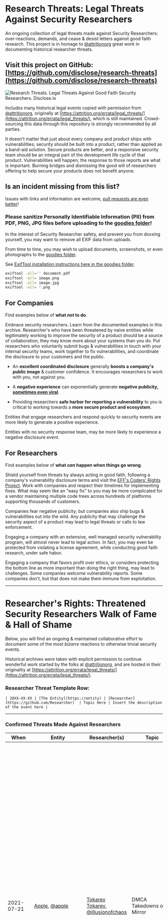 # Research Threats: Legal Threats Against Security Researchers

An ongoing collection of legal threats made against Security Researchers: over-reactions, demands, and cease & desist letters against good faith research. This project is in homage to [@attritionorg](https://github.com/attritionorg) great work in documenting historical researcher threats.

## Visit this project on GitHub: [https://github.com/disclose/research-threats](https://github.com/disclose/research-threats)

![Research Threats. Legal Threats Against Good Faith Security Researchers. Disclose.io](goodies/header-image.png?raw=true "Research Threats. Legal Threats Against Good Faith Security Researchers. Disclose.io")

Includes many historical legal events copied with permission from [@attritionorg](https://github.com/attritionorg), originally at [https://attrition.org/errata/legal_threats/](https://attrition.org/errata/legal_threats/), which is still maintained. Crowd-sourcing this data through this repository is strongly recommended by all parties.

It doesn't matter that just about every company and product ships with vulnerabilities; security should be built into a product, rather than applied as a band-aid solution. Secure products are better, and a responsive security team should be an integral part of the development life cycle of that product. Vulnerabilities will happen; the response to those reports are what is important. Burning bridges and dismissing the good will of researchers offering to help secure your products does not benefit anyone.

## Is an incident missing from this list?

Issues with links and information are welcome, [pull requests are even better](https://github.com/disclose/research-threats/edit/master/README.md)!

### Please sanitize Personally Identifiable Information (PII) from PDF, PNG, JPG files before uploading to the [goodies folder](goodies)!

In the interest of Security Researcher safety, and prevent you from doxxing yourself, you may want to remove all EXIF data from uploads.

From time to time, you may wish to upload documents, screenshots, or even photographs to the [goodies folder](goodies).

See [ExifTool installation instructions here in the goodies folder](goodies).

```bash
exiftool -all='' document.pdf
exiftool -all= image.png
exiftool -all= image.jpg
exiftool -all= *.png
```

## For Companies

Find examples below of **what *not* to do**.

Embrace security researchers. Learn from the documented examples in this archive. Researcher's who have been threatened by naive entities while legitimately working to improve the security of a product should be a source of collaboration; they may know more about your systems than you do. Put researchers who voluntarily submit bugs & vulnerabilities in touch with your internal security teams, work together to fix vulnerabilities, and coordinate the disclosure to your customers and the public.

- An **excellent coordinated disclosure** generally **boosts a company's public image** & customer confidence. It encourages researchers to work with you, not against you.

- A **negative experience** can exponentially generate **negative publicity, [sometimes even viral](https://en.wikipedia.org/wiki/Streisand_effect)**.

- Providing researchers **safe harbor for reporting a vulnerability** to you is critical to working towards a **more secure product and ecosystem**.

Entities that engage researchers and respond quickly to security events are more likely to generate a positive experience.

Entities with no security response team, may be more likely to experience a negative disclosure event.

## For Researchers

Find examples below of **what *can* happen when things go wrong**.

Shield yourself from threats by always acting in good faith, following a company's vulnerability disclosure terms and visit the [EFF's Coders' Rights Project](https://www.eff.org/issues/coders). Work with companies and respect their timelines for implementing fixes. What may seem like an "easy fix" to you may be more complicated for a vendor maintaining multiple code trees across hundreds of platforms supporting thousands of customers.

Companies fear negative publicity; but companies also ship bugs & vulnerabilities out into the wild. Any publicity that may challenge the security aspect of a product may lead to legal threats or calls to law enforcement.

Engaging a company with an extensive, well managed security vulnerability program, will almost never lead to legal action. In fact, you may even be protected from violating a license agreement, while conducting good faith research, under safe habor.

Engaging a company that favors profit over ethics, or considers protecting the bottom line as more important than doing the right thing, may lead to challenges. Some companies welcome vulnerability reports. Some companies don't, but that does not make them immune from exploitation.

---------

# Researcher's Rights: Threatened Security Researchers Walk of Fame & Hall of Shame

Below, you will find an ongoing & maintained collaborative effort to document some of the most *bizarre* reactions to otherwise trivial security events.

Historical archives were taken with explicit permission to continue wonderful work started by the folks at [@attritionorg](https://github.com/attritionorg), and are hosted in their originality at [https://attrition.org/errata/legal_threats/](https://attrition.org/errata/legal_threats/).

### Researcher Threat Template Row:

```
| 20XX-XX-XX | [The Entity](https://entity) | [Researcher](https://github.com/Researcher)  | Topic Here | Insert the description of the event here |
```

---------

### Confirmed Threats Made Against Researchers

| **When** | **Entity** | **Researcher(s)** | **Topic** | **Status** |
|---|---|---|---|---|
| 2021-07-21 | [Apple](https://apple.com/), [@apple](https://github.com/apple) | [Tokarev Tokarev](https://twitter.com/illusionofcha0s), [@illusionofchaos](https://github.com/illusionofchaos) | DMCA Takedowns of Mirror | iOS App Developer & Security Researcher [Denis Tokarev (illusionofchaos)](https://github.com/illusionofchaos) has developed an interesting relationship with Apple since early 2021. The researcher participated in Apple's Bug Bounty program in hope's of getting a nice payout for his work having submitted the research between March 10 and May 4 of 2021. Four months later, Tokarev published his (Disclosure of four 0-day iOS vulnerabilities and his opinion of the [Apple Security Bounty Program](https://habr.com/en/post/579714/). To this day, Tokarev is still not listed on the [Apple Security Advisory for iOS 14.7 and iPadOS 14.7 security advisory.](https://support.apple.com/en-us/HT212601). In his words, "When I confronted them, they apologized, assured me it happened due to a processing issue and promised to list it on the security content page of the next update. There were three releases since then and they broke their promise each time." Frustrated with the lackluster **communication** between Apple's illusive security team, [@Tokarev](https://github.com/illusionofchaos) eventually published his Proofs of Concept on GitHub: ["iOS gamed exploit (fixed in 15.0.2)"](https://github.com/illusionofchaos/ios-gamed-0day), a redacted ["Analyticsd pre-14.7 exploit"](https://github.com/illusionofchaos/ios-analyticsd-pre14.7-exploit), ["nehelper enumerate installed apps 0-day (iOS 15.0)"](https://github.com/illusionofchaos/ios-nehelper-enum-apps-0day), and ["Nehelper Wifi Info 0-day (iOS 15.0)"](https://github.com/illusionofchaos/ios-nehelper-wifi-info-0day). A Jailbreak community member [@rllbe](https://github.com/rllbe) released a [patch for Jailbroken devices only named entitlementfix](https://www.reddit.com/r/jailbreak/comments/pvaztb/free_release_entitlementfix_workaround_for_the_3/). This is great for Jailbroken phones but does not help the millions of regular iPhones which are still very vulnerable to attacks, namely information disclosure. Valued at $100,000 or more on the Example/Dummy Bounty payout page, or perhaps an exponentially higher value on the grey market, [Tokarev](https://github.com/illusionofchaos) has yet to receive a bounty, nor recognition, other than an email from Apple stating that they made an error in crediting his research. Apple silently patched one of the exploits in July with the release of iOS 14.7. To add to the already difficult relationship which was lacking communication, Tokarev discovered and mirrored a helpful API documentation named Atlas for research purposes. ["Atlas is developed and maintained by the Hardware Test Engineering (HWTE) Software Platform group."](https://web.archive.org/web/20211019101209/http://101.132.96.154/) The repository [is currently serving the DMCA takedown notice Apple sent him](https://github.com/illusionofchaos/apple-atlas-docs). What makes this takedown unique is that the fact that the original server is still live; Tokarev mirrored a documentation resource, which is very common procedure on GitHub. Along with the GitHub DMCA notice, Tokarev [had multiple tweets also taken down](https://twitter.com/illusionofcha0s/status/1450588596407259139). The DMCA content removal [takedown notices on GitHub are publicly etched into GitHub's DMCA repository](https://github.com/github/dmca/blob/master/2021/10/2021-10-18-apple.md); the [Lumen database copy can be viewed here](https://lumendatabase.org/notices/25498447). The researcher was also [locked out of his Twitter account at one point](https://twitter.com/illusionofcha0s/status/1450902601864732679/photo/1). As per DMCA submission rules on Twitter, the firm representing Apple, swears, "under penalty of perjury," that the the documentation is Apple's copyright. What makes this case seem targetted is that ONLY Tokarev's content has been DMCA'ed by Apple- absolutely no other reply, public tweet, or image containing the IP address has been removed from Twitter. [An archive of the alleged offending content page, while still live, is archived.](https://web.archive.org/web/20211019101209/http://101.132.96.154/). || 2021-10-15 | [The State of Missouri](https://www.mo.gov/) | [St. Louis Post-Dispatch](https://www.stltoday.com/)  | State law vs. Good-faith research, alleged hacktivism. | On October 12th, the Missouri Department of Elementary & Secondary Education was made aware of a vulnerability in a portal that was leaking personal information of Missouri educators. Missouri Gov. Mike Parson, [in a press conference](https://www.youtube.com/watch?v=NxJjLWa9R2g) stated that at least 3 educators' data was specifically accessed. It is not known whether these 3 educators' data were used to validate the vulnerability, or whether they were specifically targeted by the researcher. It was stated that it would not be possible to download all of the personal data at once. Under 2017 Statute 569.095 of Missouri Law: *"A person commits the offense of tampering with computer data if he or she knowingly and without authorization or without reasonable grounds to believe that he has such authorization: Accesses a computer, a computer system, or a computer network, and intentionally examines information about another person; a class A misdemeanor."* The Gov. stated that this may cost at least [$50 million dollars to patch](https://www.npr.org/2021/10/14/1046124278/missouri-newspaper-security-flaws-hacking-investigation-gov-mike-parson), diverting Missouri State resources for Legal costs, the Cole County Prosecutor, and Missouri State Highway Patrol Digital Forensics Unit to investigate the alleged wrongdoing. Therein lies the issue, that had this vulnerability not been reported to the vendor, it would remain to be vulnerable and the state would likely be unaware of it being exploited for malicious purposes. To complicate matters for both the researcher and the vendor (ITSD who programs & maintains the portal), it was alluded to during the press conference that the researcher was going to use the information for political gain, under the guise of research. In Missouri, it is unlawful to access "encoded" data (the passwords were allegedly base64 encoded), which may include viewing HTML source code or to compromise systems to embarrass the state and allegedly, "sell headlines," for their new outlet. Two issues that should be highlighted in this event is that is can be argued that is a Class A misdemeanor in Missouri to essentially push the F12 key while browsing a website, but the researcher has also been alleged to either be employed by or have provided the data to a local news outlet, as a "political vendetta," which could fall under bad-faith research, or hacktivism, if the data was published. Regardless, the embarrassment of a leaky portal lies with the developer of the website, [and the St. Louis Post-Dispath](https://www.stltoday.com/news/local/education/missouri-teachers-social-security-numbers-at-risk-on-state-agency-s-website/article_f3339700-ece0-54a1-9a45-f300321b7c82.html), stated "The newspaper delayed publishing this report to give the department time to take steps to protect teachers’ private information, and to allow the state to ensure no other agencies’ web applications contained similar vulnerabilities." |
| 2021-07-13 | [Apple](https://apple.com/), [@apple](https://github.com/apple) | [Corellium](https://www.corellium.com/), [@corellium](https://github.com/corellium),  | Relentless dissmissed copyright infringement lawsuits of good faith research platform | [Apple](https://github.com/apple)'s [Bug Bounty rules](https://developer.apple.com/security-bounty/requirements/) permits Security Researchers to, "copy, decompile, reverse engineer, disassemble, attempt to derive the source code of, decrypt, modify, or create derivative works of such [Apple](https://github.com/apple) software," provided they share the results with [Apple](https://github.com/apple). However, in 2019, [Apple](https://github.com/apple) filed a lawsuit against Corellium, stating that it participates, "with no license or permission from [Apple](https://github.com/apple)." Moreover, "[Apple](https://github.com/apple) approved of [Corellium](https://www.corellium.com/) participating in its invitation-only Security Bounty Program (“bug bounty program”) with a promise to [pay for software bugs identified by Corellium](goodies/Corellium_10-28-2019_Case_9:19-cv-81160-RS_Document_41_Entered_on_FLSD_Docket.pdf) in court documents dated 10-28-2019." [Apple](https://github.com/apple) gladly accepted and utilized bugs submitted by Corellium as part of this program [yet] broke its promise to pay for them." [Apple](https://github.com/apple)'s bug bounty began in 2016, but was only opened to the public in 2019. This means anyone can participate. Corellium was a participant of the invitation-only program. Corellium claims it is owed $300,000 in unpaid bounties. [Apple](https://github.com/apple) is known to change the prices, with [Apple](https://github.com/apple) originally offering up to [$1,500,000](https://developer.apple.com/news/?id=12192019a) as the maximum payout, but that has since come down to $1,000,000. Moreover, an "iCloud" bounty is listed with a [maximum payout of $100,000](https://developer.apple.com/security-bounty/) on the main page, however, a "limited" iCloud bypass is only a [mere $25,000](https://developer.apple.com/security-bounty/payouts/). [Apple](https://github.com/apple) has previously, ["made eBay remove a listing that offered a prototype iPhone for sale for $10,000"](https://www.vice.com/en/article/8xw7gx/iphone-emulation-company-sued-by-apple-says-its-making-iphones-safer). Bizarrely, [Apple](https://github.com/apple) only offers the "Security Research Device" (SRD) for the iPhone, abandoning the iPadOS, macOS, tvOS, and watchOS which do not have Research Devices. The number of vulnerabilities discovered on SRDs is extremely    low, with many vulnerabilities coming from ZDI as well as anonymous researchers. [Apple](https://github.com/apple) sued Corellium in 2019, for copyright infringement. The copyright claim is a disgrace to researchers, far and wide, and even stated 08-15-2019, ["Apple strongly supports good-faith security research on its platforms, and has never pursued legal action against a security researcher,"](goodies/Corellium_08-15-2019_Case_9:19-cv-81160-RS_Document_1_Entered_on_FLSD_Docket.pdf) yet is pursuing the only platform that empowers researchers to participate in [Apple](https://github.com/apple)'s program. [Apple](https://github.com/apple) lost that lawsuit, demonstrating a clear & apparent disconnect between the company and good faith Security Researchers. The UNITED STATES DISTRICT COURT SOUTHERN DISTRICT OF FLORIDA dismissed every single one of [Apple](https://github.com/apple)'s claims. The COURT ruled on 05-11-2020 ["Corellium does not infringe any of Apple's copyrights."](goodies/Corellium_05-11-2020_Case_9:19-cv-81160-RS_Document_456_Entered_on_FLSD_Docket.pdf) [Apple](https://github.com/apple) ignored the ruling, filing another lawsuit, casting a shadow of legal uncertainty over the entire Security Research community. [Apple](https://github.com/apple) admits to trying to buy Corellium, in which Corellium was approached by Federighi, Andrews, & Krstic, who are [Apple](https://github.com/apple)'s Senior Vice President of Software Engineering, the Vice President of OS Software Engineering, and the Head of [Apple](https://github.com/apple)'s Security Engineering and Architecture, respectively. The case was "DONE AND ORDERED in Fort Lauderdale, Florida, [on] 29th day of December 2020, noting [Corellium may make fair use of iOS](goodies/Corellium_12-29-2020_Case_9:19-cv-81160-RS_Document_784_Entered_on_FLSD_Docket.pdf), but it is not absolved of potential liability for allegedly employing circumvention tools to unlawfully access iOS or elements of iOS." However, [Apple](https://github.com/apple)'s Bug Bounty program specifically permits the above, if you report the bugs to [Apple](https://github.com/apple). This series of lawsuits destroys credibility in the Security Research community, and [Apple](https://github.com/apple)'s lower-than-expected payouts deters researchers from reporting the bugs to [Apple](https://github.com/apple), with many researchers opting to sell their exploits elsewhere. One such example, is the clear fact is the sheer volume of submissions that come through the Zero Day Institute. [More court documents](goodies/Corellium_07-13-2021_Civil_No._19-81160-cv-Smith-Matthewman.pdf) relating to Apple attempting to reintroduce new witnesses, in a case that should already be over. |
| 2021-04-29 | [what3words](https://what3words.com/), [@What3Words](https://github.com/what3words) | [Aaron Toponce](https://twitter.com/aarontoponce) | "Proprietary" Worldlists | [@What3Words](https://github.com/what3words), a company that sells its wordlist permutations to emergency services, threatened Toponce for exposing their method of generating permutations. In September 2019 IP lawyer [JaKemp.com](www.jakemp.com), acting on bahalf of [@What3Words](https://github.com/what3words), issued [whatfreewords.com with a direct threat of legal action](goodies/whatthreewords_SCIP_-_Ecommerce_Takedown_Notice_-_W3W_19_Sept_2019.pdf). Later, the actual wordlist permutation formula was posted online by [@cybergibbons](https://twitter.com/cybergibbons/status/1387164574294712321). On April 29 2021, Toponce [received a letter](goodies/what-three-words-legal-threat.jpg) demanding that he stop using the What Free Words software, an Open Source derivative of what3words. What3Words chief executive Chris Sheldrick referred to his own software as, "a set of non-trivial, proprietary binary data resources." Summary and more details [in TechCrunch article by Zack Whittaker](https://techcrunch.com/2021/04/30/what3words-legal-threat-whatfreewords/). |
| 2021-03-25 | [Apperta Foundation](https://apperta.org/) Supported by [NHS England](https://www.england.nhs.uk/), [NHS Digital](https://digital.nhs.uk/) | [Rob Dyke](https://twitter.com/robdykedotcom/) | Sensitive Public Info | Dyke [discovered](https://twitter.com/robdykedotcom/status/1374667465955938306) that Apperta had sensitive information on their GitHub repo and informed them. Apperta [reported Dyke](https://twitter.com/robdykedotcom/status/1374667465955938306/photo/1) to the Northumbria Police department despite them making the serious error and him being a good citizen. They also [revoked the license](https://twitter.com/robdykedotcom/status/1374720875086413828) to the materials published under NHoS, which they funded, after [pledging full transparency](https://twitter.com/robdykedotcom/status/1374671205287002114) to other matters in years prior. Summary and more details [in BleepingComputer](https://www.bleepingcomputer.com/news/security/engineer-reports-data-leak-to-nonprofit-hears-from-the-police/). |
| 2021-03-02 | [Xerox](https://www.xerox.com/) | [Raphaël Rigo](https://syscall.eu/) / Airbus Security Lab | Attacking Xerox Multi Function Printers | Per an [article at The Daily Swig](https://portswigger.net/daily-swig/xerox-legal-threat-reportedly-silences-researcher-at-infiltrate-security-conference), researcher Raphaël Rigo was scheduled to give a presentation on Xerox printers at Infiltrate 2021. An hour before the presentation, the conference informed attendees the talk would not happen due to "pending legal action". On April 22, 2021, Raphaël was finally able to give the talk. [Click here to view slides](goodies/INFILTRATE2020-RIGO-Xerox-final.pdf). [Click here to watch the live recorded presentation on Vimeo](https://vimeo.com/showcase/8085537/video/539693997).  |
| 2020-09-10 | [Giggle](https://joinagiggle.com/) | [Digital Interuption](https://www.digitalinterruption.com/) | Giggle App | After attempting to contact the CEO and several Giggle staff to disclose the vulnerability directly to them, Digital Interuption was blocked each time, and threatened by Giggle users/fans after the CEO insulted them publicly. After disclosing the vulnerability, Giggle threatened the researchers with an unspecified legal threat. |
| 2020-03-06 | [Talkspace](https://Talkspace.com/) @Talkspace | [John J Hacking](https://johnjhacking.com/) | Talkspace | John found out that he could use company "coupon codes" to sign up and use Talkspace for free, as noted by [Zach Whittaker](https://techcrunch.com/author/zack-whittaker/) who published a story about @Talkspace's denial of such claims. [In the article](https://techcrunch.com/2020/03/09/talkspace-cease-desist/), John describes that he was able to sign up to @Talkspace using promo codes that belonged to other companies, who have paid for the service. @Talkspace refuted the claims, which were clearly documented by @johnjhacking. The [Cease and Desist Letter can be found here.](goodies/Talkspace-cease-and-desist.pdf) |
| 2020-01-30 | [Iowa Supreme Court](https://example.com/), [Dallas County Sheriff Department](https://www.dallascounty.org/departments/sheriff) | [Coalfire Red Teamers Arrested at work](https://www.coalfire.com/insights/news-and-events/press-releases/charges-dismissed-against-coalfire-employees) | Red team falsely arrested. | The state of Iowa hired Coalfire to conduct a penetration test, or Red Teaming exercise on their physical premises. The ["Scope" can be viewed here](Coalfile-get-out-of-jail-free-letter.jpg). In September 2019, during the engagement, two of the [Coalfire employees were actually arrested while working](https://www.cnbc.com/2019/11/12/iowa-paid-coalfire-to-pen-test-courthouse-then-arrested-employees.html). Justin Wynn and Gary Demercurio were arrested "while working". A Sheriff arrived, and despite being well aware of the situation, arrested the two employees on burglary charges. [Coalfire had already been conducting the same pen tests with the Iowa Supreme Court](Coalfire_Investigation_Report_0F05C8A1131D1.pdf) since 2015. It took **four months** until January 30 2020 for the charges to be dropped... by the same state that they were trying to protect. [Click here to view an interview with the two Pen Testers & Brian Krebs](https://www.coalfire.com/insights/news-and-events/press-releases/charges-dismissed-against-coalfire-employees). This event highlights the seriousness of staying in scope, or removing scope altogether; a threat actor does not follow the scope. |
| 2019-11-05 | [Boeing](https://www.boeing.com/) @Boeing | [Chris Kubecka](https://twitter.com/secevangelism) | Companies without disclosure policies | Chris discovered fundamental flaws in Boeing's network security and Boeing attempted to "cover up" the incident, [according to CSOOnline](https://www.csoonline.com/article/3451585/boeings-poor-information-security-posture-threatens-passenger-safety-national-security-researcher-s.html). Chris spoke at a public event about her research. Boeing was apparently infected with actual malware, ran testing environments exposed to the public internet, [and discovered XSS vulnerabilities](https://twitter.com/SecEvangelism/status/1154495096605175808). Boeing is alleged to have threatened her with legal action, to prevent her from publicly speaking about the research, and Boeing is said to have considered publicly tarnishing Chris' reputation. Chris is a well-known Security Researcher, and an Air Force veteran.
| 2017-08-03 | [MIT](http://web.mit.edu/) [@MIT](https://github.com/mit) | [Bill Demirkapi](https://github.com/D4stiny) [@D4stiny](https://github.com/D4stiny) | Web Site Security | Bill Demirkapi discovered an exposed Wordpress debug log 4GB in size on a publicly accessible MIT service. An unnamed individual at MIT threatened Bill with 5 years jail, and determined that he had caused, "significant disruption and inconvenience for @MIT Libraries staff and patrons." MIT head of IT responded and said that scanning was "problematic." Moreover, the original threatener begins to make condescending remarks to Bill, "your understanding of the law is very limited." Bill was 16 at the time, and later went on to work for [@Zoom](https://github.com/zoom) in Offensive Security. The email exchange can be viewed at: [MIT threatened to sue after I reported a security vulnerability #27 pdf file](goodies/MIT_threatened_to_sue_after_I_reported_a_security_vulnerability_#27.pdf) |
| 2016-11-17 | [Chase Bank](https://www.chase.com/) | [Chad Scira](https://www.linkedin.com/in/chadscira/) | Web Site Security | Before Chase created a coordinated disclosure policy or bug bounty program, Scira found a vulnerability that allowed creating unlimited reward points. Scira documented and shared with Chase via Twitter. They organized a call with an SVP and engineer where he showed them everything that "went well". After, Chase terminated his credit card of five years as well as terminating a family member's card. Scira disclosed this on 2020-11-04. |
| 2016-12-07 | [PwC](https://www.pwc.com/) | [ESNC GmbH](https://www.esnc.de/) | PwC ACE Software | ESNC attempted to coordinate disclosure of vulnerabilities in PwC software. During the process, PwC sent two Cease & Desist orders trying to silence research. ESNC ignored them and [disclosed the vulnerabilities](http://seclists.org/bugtraq/2016/Dec/6) along with a timeline. [[ZDNet](http://www.zdnet.com/article/pwc-sends-security-researchers-cease-and-desist-letter-instead-of-fixing-security-flaw/)] [[TechDirt](https://www.techdirt.com/articles/20161213/07484536261/researchers-find-vulnerability-that-enables-accounting-fraud-pwc-decides-best-response-is-legal-threat.shtml)] |
| 2016-06-18 | [Nerium International](https://www.shopnerium.com/) | [Steven Jensen](http://s3jensen.blogspot.com/) | Vulnerability in customer portal | Steven Jensen found a simple enumeration vulnerability in the Nerium customer portal that allows any customer to see any other customer's details, including credit card, address, and more. Nerium ignored his attempts to report it and only contacted him after he posted enough details to show it was a real issue. That contact came in the form of a cease and desist letter. Jensen removed the post, and replaced it with a [timeline of the incident](http://s3jensen.blogspot.com/2016/06/nerium-vulnerability-disclosure.html). |
| 2015-12-23 | Infoba | Henrik Høyer | Vulnerability in Infoba solutions | Høyer found vulnerabilities in his son's kindergarten's computer systems, created by Infoba. He was accused of accessing sensitive information of other students, a claim which he denies. Rather than fix the vulnerabilities, charges were filed against him. [[Full story](http://ekstrabladet.dk/112/far-tiltalt-for-at-hacke-sin-soens-boernehave/5883755)] |
| 2015-10-06 | Unspecified | Gianni Gnesa | [Surveillance camera vulnerabilities](http://gsec.hitb.org/sg2015/sessions/session-004/) | Gnesa, scheduled to speak Oct 14, 2015 at Hack-in-the-Box GSEC, pulled his talk due to legal threats from one of the three vendors of the security cameras he tested that were found to have vulnerabilities. This threat came after Gnesa had privately disclosed the vulnerabilities to the vendor in advance. [[Threatpost](https://threatpost.com/canceled-talk-re-ignites-controversy-over-legitimate-security-research/114932/)], [[The Reg](http://www.theregister.co.uk/2015/10/08/hitb_remote_exploit_ip_cameras/?mt=1444351029389)] |
| 2015-09-25 | Good Technology | Max Moser, Tobias Ospelt, David Gullasch (modzero) | [XSS in Good for Enterprise administration console](https://www.modzero.com/advisories/MZ-13-03-GOOD-XSS.txt) | "Vendor provides legal threat against publication of advisory." No further details provided. Then, in 2015, modzero added a follow up to this incident, "remotely exploitable [vulnerability in Good's Mobile Device Management (MDM)](https://www.modzero.com/modlog/archives/2015/09/24/on_responsible_full_disclosure/index.html) Suite "Good For Enterprise" that allowed remote attackers to hijack administrative accounts". Interesting, this was filed under the researcher's website categories as, "mobile, security, modzero, rant, advisory." Good Technology, threatened modzero in the following statement, "I could get our legal team to provide the exact language, but it pretty much disallows doing certain things with the software (i.e. no reverse engineering or other activities designed to discover our "secret sauce") - E-mail from GOOD, July 11th 2013". Once again, this shows companies historically claiming that their EULA is the law and insinuating that it is illegal to find & publish bugs in their software. |
| 2015-08-13 | [FireEye](http://www.fireeye.com/) | Felix Wilhelm, ERNW | [Finding/reporting vulnerabilities in FireEye products](https://www.ernw.de/download/ERNW_44CON_PlayingWithFire_signed.pdf) | On May 7, 2015, Wilhelm/ERNW had the first of several conference calls regarding vulnerabilities in FireEye products. On August 6, 2015, FireEye sent a cease-and-desist letter to ERNW, and followed up via the District Court of Hamburg, who issued an injunction preventing Wilhelm from disclosing some, but not all, of the details of his research. As of Sep 10, 2015, Wilhelm's presentation and slides still contain redacted information. [FireEye's own advisory](https://www.fireeye.com/content/dam/fireeye-www/support/pdfs/fireeye-ernw-vulnerability.pdf) for the issues does not contain vulnerable versions, use CVE identifiers, include CVSS scoring, and has the advisory timeline section not filled out. More details are available via an [article by Richard Morrell](https://thestack.com/security/2015/09/10/major-web-security-company-sought-to-conceal-that-it-ran-compromised-servers/). [Wired Article](http://www.wired.com/2015/09/fireeye-enrw-injunction-bizarre-twist-in-the-debate-over-vulnerability-disclosures/). [ENRW Blog](https://www.insinuator.net/2015/09/sending-mixed-signals-what-can-happen-in-the-course-of-vulnerability-disclosure/). |
| 2015-07-13 | [Impero Software](https://www.imperosoftware.co.uk/) | slipstream ([@TheWack0lian](https://twitter.com/TheWack0lian/) | [Disclosing vulnerabilities in their product](https://gist.github.com/Wack0/bcc5a196f0874a39b08f) | slipstream posted information and a functional exploit for a vulnerability in Impero's Education Pro software. Impero [sent a letter via their lawyer Gateley Plc](<goodies/Letter to Mr Zammis A Clark dated 13 July 2015.pdf>), saying it violated the user agreement, discloses confidential information, caused damage to Impero, and hurt their reputation among other things. A day after posting the letter, the information is still public. [[The Register article on it.](http://theregister.co.uk/2015/07/16/school_software_firm_calls_in_lawyers_after_researcher_goes_full_disclosure/)] |
| 2015-07-07 | [Magic Software Argentina](http://www.msa.com.ar/) | Joaquín Sorianello | Vulnerabilities in MSA Vot.ar Electronic Voting System | In what appears to be a convoluted story, the protected Twitter account [@FraudeVotar](https://twitter.com/FraudeVotar) published information regarding MSA Vot.ar systems and a vulnerability related to SSL certificates. Joaquín Sorianello saw the information and reported it to MSA as a warning about the issue, but had nothing to do with the account or finding the issue. Weeks later, a group of researchers that does not include Sorianello, [published a paper about a different vulnerability in the Vot.ar system](https://docs.google.com/document/d/1aH6kvoLR8O1qWOpEz89FAB2xFcBNB-QqHgZpXxg0vGE/preview?sle=true). After this paper was published, Argentinian metro police conducted a raid of Sorianello's residence per judge's order, despite him not finding or publishing either vulnerability. The story of Sorianello was [published by Ars Technica](http://arstechnica.co.uk/tech-policy/2015/07/police-raid-programmer-who-reported-flaw-in-argentinian-e-voting-system/) and [further summarized and commented on by TechDirt](https://www.techdirt.com/articles/20150707/06204631571/argentina-rewards-programmer-who-exposed-e-voting-vulnerabilities-with-complimentary-home-police-raid.shtml). The original Tweets are still protected, and the subsequent research still available online. |
| 2015-05-04 | [CyberLock](http://www.cyberlock.com/access-control/cyberkey-smart-keys) | Mike Davis / IOActive | [Vulnerabilities in a product](https://plus.google.com/118103547235676487972/posts/aGNWAgCsvoR) | A lawyer for a firm representing CyberLock threatened a law suit based on the DMCA. Mike Davis posted the legal threat and says "they're working on it.. lawyers being lawyers.. hopefully at some point we can talk about the technical issues, it was a fun random project..". A day after the legal threat was made public, IOActive [published the research on CyberLock CyberKey](http://www.ioactive.com/pdfs/IOActive_Advisory_CyberLock.pdf). Articles covering this have been published by [Ars Technica](http://arstechnica.com/security/2015/05/05/lawyers-threaten-researcher-over-key-cloning-bug-in-high-security-lock/), [Wired](http://www.wired.com/2015/05/lock-research-another-battle-brews-war-security-holes/), and [The Reg](http://www.theregister.co.uk/2015/05/05/ioactive_security_research_gagging_order/). |
| 2015-03-26 | [Blue Coat](https://www.bluecoat.com/) | Raphael Rigo | Security assessment information on Blue Coat ProxySG technology | [According to Forbes](http://www.forbes.com/sites/thomasbrewster/2015/03/26/hackers-slam-blue-coat-claiming-it-pressured-security-researcher-into-cancelling-talk-on-its-tech/), shortly before scheduled to speak at [Syscan '15](https://www.syscan.org/index.php/sg/cft), the researcher, [@trou](https://github.com/trou), cancelled his talk on Blue Coat security. According to Lim, founder of Syscan, this was due to some form of pressure from Blue Coat who asked him to pass it on to Rigo. Blue Coat has not responded to requests about the nature of the pressure and if it involved a legal threat. As of 2015-03-27, Rigo's research is not public, and his employer says they are working with Blue Coat to "jointly share the findings" in the future. However, as of 2021-04-14, the researcher confirmed that he was able to present the talk months later at Ruxcon and Black Hat Europe. See https://github.com/disclose/research-threats/issues/8 and the slides & video are available at https://syscall.eu/ |
| 2014-07-09 | [FireEye](https://www.fireeye.com/) | Jean-Marie Bourbon | Security flaws in FireEye's Malware Analysis System | [According to Forbes](http://www.forbes.com/sites/thomasbrewster/2014/07/09/researcher-i-was-suspended-for-finding-flaws-in-fireeye-security-kit/), after sending details of the vulnerabilities to be posted on Exploit-DB, Bourbon was suspended from his day job, due to pressure from FireEye who has denied involvement. Ultimately, FireEye patched the issues, released an advisory, and credited Bourbon. |
| 2014-01-15 | [Covered California](https://www.coveredca.com/) | Kristian Erik Hermansen and Matt Ploessel | [Security flaws in Covered California website](http://www.forbes.com/sites/kashmirhill/2014/01/15/so-you-found-an-obamacare-website-is-hackable-now-what/print/) | Video taken down from Youtube and the researchers were visited by the FBI and asked to stop discussing the issues. |
| 2014-01-08 | [Public Transport Victoria](http://www.ptv.vic.gov.au/) | Joshua Rogers | [Security flaws in PTV website](http://www.theage.com.au/technology/technology-news/schoolboy-hacks-public-transport-victoria-website-20140107-30fkg.html) | Company referred incident to Victoria Police |
| 2013-12-16 | [ZippyYum](https://www.zippyyum.com/) | Daniel Wood | [Insecure Data Storage in iOS Subway ordering app](http://seclists.org/fulldisclosure/2013/Dec/39) | Researcher says no NDA was signed and has retained an attorney to handle any potential legal action [[Mailing List Thread](http://seclists.org/fulldisclosure/2013/Dec/160)] |
| 2013-11-10 | [Christchurch Public Transport Card (ECan)](https://www.ecan.govt.nz/) | [William "AmmonRa" Turner](https://twitter.com/amm0nra) | Insecure Public Transport Card System | At [Kiwicon 7](https://2013.kiwicon.org/the-con/talks.1#e112) (2013-11-09), researcher "AmmonRa" [disclosed a series of vulnerabilities regarding Christchurch's "Metro Card" bus fare system](https://www.rnz.co.nz/news/the-wireless/370448/smart-cards-not-so-smart). He previously reported the security flaw to Environment Canterbury, the group that oversees the bus network, three months prior, but nothing had been done. Without merit, after disclosing the vulnerability publicly, [Environment Canterbury director operations Wayne Holton-Jeffreys had called the police](https://www.stuff.co.nz/the-press/news/transport/9386649/ECan-public-transport-card-hacked) (but was unsure if any charges would be laid). In essense, the Director of operations, Wayne Holton-Jeffreys, failed to protect their own systems and passed the buck to a hacker for exposing a loophole where 70,000 free rides were allegedly ridden following the talk at Kiwicon. ECan "called the police" over the flaws that they themselves created, and ignored. |
| 2013-07-26 | [Volkswagen](http://www.volkswagenag.com/content/vwcorp/content/en/homepage.html) | [Flavio Garcia, University of Birmingham](http://www.cs.ru.nl/~flaviog/) | Security flaws in Volkswagen cars | The High Court in the U.K. issued an injunction against Garcia, preventing him from disclosing vulnerabilities in Volkswagon luxury cars that allow an attacker to start them [[Article](http://www.guardian.co.uk/technology/2013/jul/26/scientist-banned-revealing-codes-cars)]. Paper and slides ultimately [posted to USENIX site](https://www.usenix.org/conference/usenixsecurity15/technical-sessions/presentation/verdult) two years later after the injunction. [[Ars Technica](http://arstechnica.com/security/2015/08/researchers-reveal-electronic-car-lock-hack-after-2-year-injunction-by-volkswagen/), [Bloomberg](http://www.bloomberg.com/news/articles/2015-08-14/vw-has-spent-two-years-trying-to-hide-a-big-security-flaw)] |
| 2013-07-09 | [VideoLAN Organization](http://videolan.org/) | [Secunia](http://secunia.com/) | Security flaws in VLC Media Player | Secunia discovered a [UAF bug in VLC Media Player](https://web.archive.org/web/20161231113619/http://secunia.com/advisories/51464/). After [threatening Secunia with legal action](<goodies/footnote 8.txt>), Secunia updates their entry to reflect a vulnerability is 'patched' even though it likely is not, and then changed back to 'unpatched' after even more analysis. VLC threatened that [the tweet](https://twitter.com/Secunia/status/336497866308743169) had been screenshot by a lawyer, and demanded quick turn-around in closing the report. Secunia [writes an extensive blog on the saga](https://web.archive.org/web/20151006081501/http://secunia.com/blog/shooting-the-messenger-372/), as has [Jean-Baptiste Kempf from VideoLAN](http://www.jbkempf.com/blog/post/2013/More-lies-from-Secunia). Bug report can be read here: [https://trac.videolan.org/vlc/ticket/7860](https://trac.videolan.org/vlc/ticket/7860) |
| 2013-06-13 | [Zamfoo](http://www.zamfoo.com/) | Patrick | Security flaws in Zamfoo's products | After two weeks of not patching a vulnerability, Patrick threatens to post a POC if it isn't fixed faster. Zamfoo replies by [threatening to sue him](http://www.webhostingtalk.com/showpost.php?p=8724914&postcount=6). ([Full Thread](http://www.webhostingtalk.com/showthread.php?t=1275572)) |
| 2013-01-20 | Dawson College / Skytech | Ahmed Al-Khabaz | Security flaws in Skytech's Omnivox portals, used by schools | Found vulnerability that exposed 250k student records, brought it to attention of college. Did not try to conceal his identity, did not misuse the information, did not try to profit. Skytech threatened to press charges and send him to jail [if he did not sign an NDA](http://www.nationalpost.com/m/wp/news/canada/blog.html?b=news.nationalpost.com/2013/01/20/youth-expelled-from-montreal-college-after-finding-sloppy-coding-that-compromised-security-of-250000-students-personal-data). |
| 2012-10-25 | (unknown international utility) | Ralph Langner | Nuclear power plant vulnerabilities (SCADA) | Talk was cancelled last minute at the 12th ICS Cyber Security Conference An unnamed vendor objected to the talk on the grounds that "the review would disclose problems in its equipment" and threatened to sue, "even though plant officials had approved the presentations". This is one of two talks cancelled at the conference [according to the conference organizer](http://gadgets.ndtv.com/internet/news/legal-fears-muffle-warnings-on-cyber-security-threats-286061). |
| 2012-05-28 | [E-Soft (UK)](http://www.e-soft.co.uk/) | Eric Romang | [Video of Metasploit Digital Music Pad SEH overflow exploitation module](http://attrition.org/errata/legal_threats/e-soft/) | E-Soft sent a bogus copyright claim to YouTube to have the video removed. It has been reposted to the same site once by another individual. The video remains available, and there have been no reported attempts to silence news of the exploit in other manners. |
| 2012-01-31 | Smart Grid/Meter Vendor (unspecified) | [Don Weber / InGuardians](http://www.cutawaysecurity.com/blog/archives/930) | [Smart Grid Meter Security Assessment Tool Release](http://www.darkreading.com/advanced-threats/167901091/security/vulnerabilities/232500808/researchers-postpone-release-of-free-smart-meter-security-testing-tool.html) | Researcher cancelled the talk last minute, citing the desire to work with the vendor. Note: a reliable source tells Attrition that InGuardian did not reach out to the vendor until weeks after the ShmooCon CFP. Further, Weber [says there was no vulnerabilities being disclosed](https://twitter.com/#!/cutaway/status/165923445698347008), suggesting that InGuardian may have cancelled the talk when the unspecified vendor agreed to become a client. |
| 2011-11-22 | [Carrier IQ](http://www.carrieriq.com/) | Trevor Eckhart | [Carrier IQ software logs excessive information](http://androidsecuritytest.com/features/logs-and-services/loggers/carrieriq/) | Carrier IQ [threatens Eckhart](https://www.eff.org/deeplinks/2011/11/carrieriq-censor-research-baseless-legal-threat) and sends a [cease & desist letter](https://www.eff.org/sites/default/files/eckhart_cease_desist_demand_redacted.pdf). Shortly after negative attention, Carrier IQ [retracts the threat](https://www.eff.org/sites/default/files/Marcia%20Hoffman%20Fax%2011.23.11.pdf). Research stays public. |
| 2011-10-13 | [First State Superannuation](http://www.firststatesuper.com.au/) | Patrick Webster | [Direct Object Reference vulnerability in FSS website](http://risky.biz/fss_idiots) | [Researcher received letter](http://risky.biz/minter) indicating FSS reported him to the police and threatened him with further legal action. After negative publicity, First State Super [withdraws legal threat](http://www.theregister.co.uk/2011/10/19/first_state_super_tones_it_down/). |
| 2011-08-01 | [Trans Link Systems](http://www.translink.nl/) | Brenno de Winter | [OV Transit Payment System Vulnerabilities](http://news.cnet.com/8301-27080_3-20086613-245/journalist-faces-charges-over-transit-card-flaw-reports/?part=rss&subj=news&tag=2547-1_3-0-20&dlvrit=142337) | Researcher learned he may have been facing legal charges. Vendor statement says a criminal complaint was filed and researcher was questioned, but researcher was not the target of the complaint. Instead, the Netherlands government took legal action against Brenno, a journalist, for covering the issue. [More information](https://www.techdirt.com/articles/20110802/03572015357/dutch-journalist-legal-trouble-showing-how-new-transit-card-is-easy-to-defraud.shtml). |
| 2011-04-27 | [Magix AG](http://www.magix.com/) | [Acidgen](http://www.corelan.be/index.php/forum/security-advisories/corelan-11-002-magix-music-maker-16-stack-buffer-overflow/) | [Buffer overflow in Music Maker 16 software (version 16.0.2.4)](http://www.darkreading.com/vulnerability-management/167901026/security/vulnerabilities/229402356/another-researcher-hit-with-threat-of-german-anti-hacking-law.html) | Research published despite threat. Researchers convinced Magix to change stance on vuln handling. Magix opened a [resource for security researches site](http://research.magix.com/), but try to force researchers not to disclose w/o a patch or fix available, in their [terms and conditions](http://research.magix.com/legal-information-terms-and-conditions). |
| 2011-03-21 | German telecommunications firm (unspecified) | Thomas Roth | [Amazon EC2-based password cracking software](http://www.darkreading.com/authentication/167901072/security/encryption/229000423/cloud-based-crypto-cracking-tool-to-be-unleashed-at-black-hat-dc.html) | [Roth's apartment was raided, his bank account frozen, and he had to refrain from releasing his tool during Black Hat.](http://www.darkreading.com/authentication/167901072/security/client-security/229301362/researcher-overcomes-legal-setback-over-cloud-cracking-suite.html) Injunction had since been revoked, Roth published the research. |
| 2010-08-22 | Indian Police (Mumbai) | Hari Prasad | [Vulnerabilities in Electronics Corporation of India (ECIL) Electronic Voting Machines](https://indiaevm.org/) | A paper released in April of 2010 by eight researchers, four who live in India, outlined vulnerabilities in the EVMs used by the Indian government for elections, despite repeated claims that they were "tamper-proof". On August 22, 2010, Police officers from Mumbai drove 14 hours to Hyderabad and [arrested Hari Prasad](https://freedom-to-tinker.com/blog/jhalderm/electronic-voting-researcher-arrested-over-anonymous-source/). He was not charged initially, and told him that they were under "pressure [from] the top". He was told if he gave up the anonymous source that provided an EVM to the team for their research he would be left alone. After seven days in jail, and being denied bail due to medical conditions once, Prasad was [finally released on bail](https://freedom-to-tinker.com/blog/jhalderm/indian-e-voting-researcher-freed-after-seven-days-police-custody/). The research paper and web site outlining Indian EVM problems remains public. |
| 2010-07-26 | Financial Industry Client (unspecified) | Varun Uppal and Gyan Chawdhary | [High-Speed Trading System Hacks](http://www.forbes.com/sites/firewall/2010/07/26/talk-on-high-speed-trading-hacks-pulled-from-security-conference/) | Due to financial pressure (i.e. loss of a client), the talk was pulled and not presenter anywhere else. |
| 2010-07-15 | Taiwanese Government | Wayne Huang, Armorize Technologies Inc. | [The Chinese Cyber Army: An Archaeological Study from 2001 to 2010](https://www.blackhat.com/html/bh-us-10/bh-us-10-briefings.html#Huang) | Two weeks before the conference, [the talk was cancelled](http://www.eweek.com/c/a/Security/China-Cyber-Army-Talk-Pulled-From-Black-Hat-668887/) due to "pressure from the Taiwanese government." |
| 2009-07-18 | [RSA](http://www.rsa.com/) | [Scott Jarkoff](https://web.archive.org/web/20111007083821/http://techmiso.com/about/#about-scott) | [Navy Federal Credit Union Web Site Flaws](https://web.archive.org/web/20111010114113/http://techmiso.com/2434/navy-federal-credit-union-web-site-operating-with-security-issue/) | [SliceHost / TechMiso challenges RSA, RSA backs down](https://web.archive.org/web/20111010114113/http://techmiso.com/2434/navy-federal-credit-union-web-site-operating-with-security-issue/) |
| 2009-07-17 | [Comerica Bank](http://www.comerica.com/) | [Lance James](http://en.wikipedia.org/wiki/Lance_James) | XSS / Phishing vulnerabilities on Comerica site | [C&D Sent to Tumblr](http://files.getdropbox.com/u/634884/Letter%20to%20Tumblr%20from%20P.%20Bertrand%207-17-09.PDF), information removed but vulnerability still present (2009-07-17) |
| 2009-06-06 | [Orange.fr](http://orange.fr/) | [HackersBlog](http://www.hackersblog.org/) | Multiple Vulnerabilities [[1](http://www.hackersblog.org/2009/05/25/orange-is-so-cool/)] [[2](http://www.hackersblog.org/2009/05/29/back-with-fresh-news-about-orangefr-intrusions/)] | [Apparent legal threats, details not published.](http://www.hackersblog.org/2009/06/06/so-lol/) |
| 2008-08-13 | [Sequoia Voting Systems](http://www.sequoiavote.com/) | [Ed Felten](http://en.wikipedia.org/wiki/Edward_Felten) | [Voting Machine Audit](http://freedom-to-tinker.com/blog/felten/interesting-email-sequoia) | [Research still not published](http://freedom-to-tinker.com/blog/appel/judge-suppresses-report-voting-machine-security) (2008-10-02) |
| 2008-08-09 | [Massachusetts Bay Transit Authority](http://www.mbta.com/) | Zach Anderson, RJ Ryan and Alessandro Chiesa | [Electronic Fare Payment (Charlie Card/Charlie Ticket)](http://www.eff.org/cases/mbta-v-anderson) | [Gag order lifted, Researchers hired as consultants by MBTA](http://www.eff.org/press/archives/2008/12/22) |
| 2008-07-09 | [NXP (formerly Philips Semiconductors)](http://www.nxp.com/) | [Radboud University Nijmegen](http://www.ru.nl/english/) | [Mifare Classic Card Chip Security](http://news.cnet.com/8301-10784_3-9985886-7.html) | [Research Published](http://www.ru.nl/english/general/radboud_university/vm/security_flaw_in/) |
| 2007-12-06 | [Autonomy Corp., PLC](http://www.autonomy.com/) | [Secunia](http://www.secunia.com/) | [KeyView Vulnerability Research](http://archives.neohapsis.com/archives/fulldisclosure/2007-12/0152.html) | [Research Published](http://secunia.com/advisories/search/?search=autonomy). Apparently, Autonomy also threatened CORE as well but it was not made public, yet the [information was shared with others](https://twitter.com/4Dgifts/status/643260632859574272). |
| 2007-07-29 | [U.S. Customs](https://www.cbp.gov) | Halvar Flake | [Security Training Material](http://addxorrol.blogspot.com/2007/07/ive-been-denied-entry-to-us-essentially.html) | Researcher denied entry into U.S., training cancelled last minute |
| 2007-04-17 | [BeThere (Be Un limited)](https://www.bethere.co.uk/) | Sid Karunaratne | [Publishing ISP Router Backdoor Information](http://www.theregister.co.uk/2007/04/17/hackers_service_terminated/) | [Researcher still in talks with BeThere](http://blogs.securiteam.com/index.php/archives/826), passwords redacted, [patch supplied](http://blog.v-wall.co.uk/?p=35), ISP service not restored (2007-07-06) |
| 2007-02-27 | [HID Global](http://www.hidglobal.com/) | [Chris Paget/IOActive](http://www.ioactive.com/) | [RFID Security Problems](http://www.securityfocus.com/news/11444) | [Talk pulled, research not published](http://www.infoworld.com/article/07/02/27/HNioactiverfid_1.html) |
| 2007-??-?? | [TippingPoint Technologies, Inc.](http://www.tippingpoint.com/) | [/David Maynor / ErrataSec](http://www.erratasec.com/) | [Reversing TippingPoint rule set to discover vulnerabilities](http://erratasec.blogspot.com/2009/01/im-reading-this-blog-by-verisign-in.html) | Bulk of research [later published at BlackHat Briefings 07](https://www.blackhat.com/presentations/bh-usa-07/Maynor_and_Graham/Whitepaper/bh-usa-07-maynor_and_graham-WP.pdf). |
| 2006-09-02 | [SimpleBlog](http://www.thirstysix.com/) | [Vipsta & MurderSkillz](https://www.exploit-db.com/exploits/2296) | Reporting of an SQL injection to a vendor resulted in immediate, "legal threats." | In 2006, two researchers named Vipsta & MurderSkillz produced a [Proof of Concept on exploit-db.com](https://www.exploit-db.com/exploits/2296) which affected a popular Drupal theme named SimpleBlog. At the time, the vendor 8pixel.net (now [http://www.thirstysix.com/](http://www.thirstysix.com/) apparently threatened legal action on the same day as the report being reported to them. Two days later the, "Exploit [was] Released with no details to vendor." |
| 2005-07-29 | [Cisco Systems, Inc.](http://www.cisco.com/) | [Mike Lynn](http://en.wikipedia.org/wiki/Michael_Lynn) / [ISS](http://www.iss.net/) | [Cisco router vulnerabilities](http://archive.wired.com/politics/security/news/2005/07/68356) | [Resigned from ISS before settlement](http://www.securityfocus.com/news/11260), gave BH presentation, future disclosure injunction agreed on. Full details [on Wikipedia](https://en.wikipedia.org/wiki/Ciscogate).|
| 2005-03-25 | [Sybase, Inc.](http://www.sybase.com/) | [Next-Generation Security Software](http://www.ngssoftware.com/) | [Sybase Database vulnerabilities](http://www.computerworld.com/securitytopics/security/holes/story/0,10801,100637,00.html) | [Threat dropped, research published](http://www.securityfocus.com/news/10827) |
| 2003-09-30 | [Blackboard Transaction System](http://www.blackboard.com/Commerce-Security/Transact-Platform.aspx) | Billy Hoffman and Virgil Griffith | [Blackboard issued C&D to Interz0ne conference, filed complaint against students](http://www.chillingeffects.org/weather.cgi?WeatherID=383) | Confidential agreement reached between Hoffman, Griffith and Blackboard |
| 2003-02-05 | [Epic Games](http://epicgames.com/) | Luigi Auriemma / PivX Solutions | [Vulnerabilities in Unreal game engine](https://web.archive.org/web/20030205214924/http://www.pivx.com/luigi/adv/ueng-adv.txt) | Thor Larholm of PivX [outlines the story in a post to the Bugtraq mail list](http://seclists.org/bugtraq/2003/Feb/141). The same day, Mark Rein of Epic Games replies to Thor [apologizing for the legal threat](http://seclists.org/bugtraq/2003/Feb/144), calling them a "moment-of-stupidity reaction". Sam Varghese of smh.com.au [summarizes the story in an article](http://www.smh.com.au/articles/2003/02/12/1044927647213.html). |
| 2002-07-30 | [Hewlett-Packard Development Company, L.P. (HP)](http://www.hp.com/) | [SNOsoft](http://www.snosoft.com/) | [Tru64 Unix OS vulnerability - DMCA based threat](http://news.cnet.com/2100-1023-947325.html) | [Vendor/researcher agree on future timeline](http://www.pcworld.com/article/103853/hp_bughunters_declare_truce.html), Additional Tru64 vulnerabilities published, [HP asks Neohapsis for OpenSSL exploit code shortly after](http://archive.wired.com/science/discoveries/news/2002/08/54297) |
| 2001-07-16 | [Adobe Systems Incorporated](http://www.adobe.com/) | [Dmitry Sklyarov](https://web.archive.org/web/20010801164805/http://freesklyarov.org/) & [ElcomSoft](http://www.elcomsoft.com/) | [Adobe eBook AEBPR Bypass](http://w2.eff.org/IP/DMCA/US_v_Elcomsoft/us_v_sklyarov_faq.html) | [Elcomsoft found Not Guilty](https://web.archive.org/web/20030101045946/http://news.com.com/2100-1023-978176.html) |
| 2001-??-?? | [Tegam International Viguard Antivirus](http://www.viguard.com/en/intro_en.php) | Guillaume Tena (Guillermito) | [Vulnerabilities in Viguard Antivirus](http://web.archive.org/web/20030404161138/http://www.pipo.com/guillermito/viguard/index.html) | [Suspended fine of 5,000 Euros](http://news.cnet.com/France%20puts%20a%20damper%20on%20flaw-hunting/2100-7350_3-5606306.html?tag=techdirt) |
| 2001-04-23 | [Secure Digital Music Initiative (SDMI)](http://www.sdmi.org/), [Recording Industry Association of America (RIAA)](http://www.riaa.org/) and [Verance Corporation](http://verance.com/) | [Ed Felten](http://en.wikipedia.org/wiki/Edward_Felten) | [Four Watermark Protection Schemes Bypass - DMCA based threat](http://news.cnet.com/2100-1023-256277.html) | [Research published at USENIX 2001](http://en.wikipedia.org/wiki/Edward_Felten#SDMI_Lawsuits) |
| 2000-08-17 | [Motion Picture Association of America (MPAA)](http://www.mpaa.org/) & [DVD Copy Control Association (DVD CCA)](http://www.dvdcca.org/) | [2600: The Hacker Quarterly](http://www.2600.com/) | [DVD Encryption Breaking Software (DeCSS)](http://news.cnet.com/2100-1023-244620.html) | [DeCSS ruled 'not a trade secret'](http://www.linuxinsider.com/story/32672.html) |

Notes about this page:

-   Companies that broadly use the [DMCA](http://en.wikipedia.org/wiki/Digital_Millennium_Copyright_Act) may not be included. This page focuses on companies that specifically use legal threats to stifle **security** research.
-   Many companies may use financial threats to stifle research, threatening to pull funding, support contracts or influence customers. There is an arguably fine line between legal threats (costly) and financial threats (also costly). These may be included if they can be properly documented.
-   Companies that fire off Cease & Desist (C&D) letters but do not follow-up will be included here if applicable.

The following incidents are either **not confirmed** as legal or financial threats, or are confirmed and still cross the line to some degree. They are being included here in the hopes that someone will come forward with additional information or clarification.

| **When** | **Company making threat** | **Researchers** | **Research Topic** | **Resolution/Status** |
|---|---|---|---|---|
| 2013-04-30 | [Wowza Media Systems](http://www.wowza.com/) | Michal J. | [Vulnerabilities in the media server's authentication](http://seclists.org/bugtraq/2013/Apr/186) | The vulnerabilities were reported to the vendor who threatened to "reevaluate" the researcher's independent consultant status as well as other indirect threats. The vulnerabilities were disclosed after the vendor refused to provide a remediation plan. The researcher has [terminated their participatin in the vendor's consultant program](http://wejn.com/wowza/). |
| 2008-10-24 | Google | Charlie Miller | Vulns in T-Mobile Google Phone | Researcher Charlie Miller discovered [vulnerabilities in a Google-based phone sold by T-Mobile](http://www.nytimes.com/2008/10/25/technology/internet/25phone.html), who notified Google who downplayed the issue. Years later, Miller disclosed that Google [went after him via his employer](https://twitter.com/0xcharlie/status/581433111944175616). When asked for details, he [clarified that it was not a legal threat](https://twitter.com/0xcharlie/status/581483558608326656), but a lecture on "responsible disclosure" to his boss at the time. |
| 2008-08-01 | [Apple](http://www.apple.com/) | Charles Edge / [318 Inc.](http://www.318.com/) | [FileVault encryption system weaknesses](http://news.cnet.com/8301-1009_3-10004627-83.html) | NDA between Edge/Apple existed already, Apple called Edge on it. Researcher "rescinded talk" but BH CFP team shows no record of talk being submitted in first place. Attrition Theory: Incident used as press fodder for 318/Edge attention. |
| 2006-12-07 | [Oracle Corporation](http://www.oracle.com/) | [Argeniss](http://www.argeniss.com/) | [Week of Oracle Bugs (WoOB)](http://archives.neohapsis.com/archives/bugtraq/2006-11/0393.html) | [WoOB cancelled, ](http://www.scmagazineus.com/Argentine-firm-scraps-Oracle-flaw-a-day-plans/article/34187/)[**rumors** of financial/legal threats](http://blogs.windowsecurity.com/parker/2006/11/29/oracle-threatens-researcher/) |

The following incidents are related to the ones above, but "cross the line". They include incidents where it was not "security research", but rather activity that was considered a crime by current laws (at the time). Instead of following a more ethical approach or going the route of responsible disclosure, the researcher chose to research and disclose the details in a manner that was questionable. While the threat of law suit of such activity is frivilous to most, the companies are being prudent because the researcher in question likely did break laws in the process.

| **When** | **Company making threat** | **Researchers** | **Research Topic** | **Resolution/Status** |
|---|---|---|---|---|
| 2010-08-23 | n/a | Hari Prasad, Netindia | Voting Machine vulnerability research | [Prasad arrested, machine given to him was apparently stolen](http://www.wired.com/threatlevel/2010/08/researcher-arrested-in-india) |
| 2008-09-12 | [Carleton University](http://www.carleton.ca/) | Mansour Moufid | Used keylogger to expose student information | [Moufid charged with computer crime](http://www.canada.com/ottawacitizen/news/city/story.html?id=25110a8f-a73a-43a0-a2a5-1daa08d147d1) |
| 2006-04-28 | [University of Southern California](http://www.usc.edu/) | Eric McCarty | Database programming error allows disclosure of student SSN and more | [McCarty charged with computer crime](http://archive.wired.com/politics/law/commentary/circuitcourt/2006/05/70857) |
| 2003-08-18 | [Tornado Development, Inc.](http://www.tornadodevelopment.co.za/) | Bret McDanel | Secure Webmail Session Hijacking discovery | [Arrested, tried, convicted and sentenced to 16 months of prison time](http://www.securityfocus.com/columnists/179) |
| 2002-03-18 | [Harris County District Court](http://www.justex.net/) | Stefan Puffer | Insecure wireless network discovery | [Faces 5 years and $250,000 fine](http://www.theregister.co.uk/2002/07/26/ethical_hacker_faces_war_driving/). The [jury deliberated for 15 minutes before acquitting Puffer](http://osdir.com/ml/security.attrition.infosec-news/2003-02/msg00106.html). |

Over the years, many talks have been cancelled for various reasons. Sometimes, the rumor of legal threats dominate the venue and/or news, but never happened. This table will list such events, to help clarify what happened. As time allows, any case of a security talk being cancelled will be added.

| **When** | **Company making request or threat** | **Researchers** | **Research Topic** | **Resolution/Status** |
|---|---|---|---|---|
| 2012-10-19 | Hewlett-Packard | Kurt Grutzmacher | Huawei / H3C router vulnerabilities | Grutzmacher coordinated disclosure via US-CERT in August. Days before Toorcon 2012, HP sent a polite request for him to cancel, saying patches were not ready. Grutzmacher cancelled his talk. Two days later, HP released the patch, casting doubt over their intention behind the request. |
| 2012-10-10 | (none) | Pirate Bay founders Peter Sunde and Fredrik Neij | Talk titled "Data is Political" | Neij's lawyer advised his client not to travel to a highly visible public conference centered on hacking. Sunde was reportedly too ill to travel. |
| 2012-07-29 | (unknown) | Sergey Gordeychik / Denis Baranov, Positive Technologies | SCADA vulnerabilities including Siemens | The talk "SCADA Strangelove: How I Learned To Start Worrying And Love The Nuclear Plants" was cancelled a week before the conference and replaced with a different SCADA talk by another person not affiliated with Positive Technologies. No confirmation as to why, speculation is the talk was pulled due to vendor pressure. |
| 2012-01-31 | Smart Grid Meter Vendor (unnamed) | Don Weber / InGuardians | Smart Grid Vulnerabilities | Was asked to pull talk from ShmooCon 2012, complied. Presented later at BSidesLV 2012. |
| 2011-08-16 | (none) | Riley Hassel / Shane Macaulay | Google Android Vulnerabilities | BlackHat Briefings Las Vegas 2011 Hassel/Macaulay scheduled to give "Hacking Android for Profit" talk at BlackHat Briefings Las Vegas 2011. Neither presenter showed for their talk. Subsequent articles point out that Google said "The identified bugs are not present in Android", and that the presenters backed out in "fear criminals would use it attack Android phones". In another work, Hassel said "that some of their work may have replicated previously published research, and they wanted to make sure they properly acknowledged that work." |
| 2011-05-18 | Siemens / Department of Homeland Security (DHS) | Dillon Beresford / NSS Labs | SCADA vulnerabilities | TakeDownCon 2011 talk titled "Chain Reactions - Hacking SCADA" was cancelled by Beresford after concerns from Siemens/DHS were expressed. Beresford said "DHS in no way tried to censor the presentation." |
| 2010-07-15 | Taiwanese / Chinese agencies (unnamed) | Wayne Huang, Armorize CTO | Analysis of China's government-backed hacking initiatives | Talk pulled from BlackHat Briefings 2010 in Las Vegas, announced by Caleb Sima, Armorize CEO on Twitter. An earlier version of the talk was given to a small conference in Taiwain in 2007. |
| 2010-06-29 | ATM Vendors (unnamed) | Raoul Chiesa | ATM Vulnerabilities | [Initial](http://www.net-security.org/secworld.php?id=9529) [reports](http://news.softpedia.com/news/Security-Expert-Pulls-Presentation-After-Legal-Threats-146223.shtml) said that Chiesa was threatened by ATM vendors and forced to cancel last minute. [according to Chiesa](http://news.softpedia.com/news/Researcher-Dispels-Rumors-Surrounding-HITB-Europe-Talk-Cancellation-148181.shtml), no threats were made. The talk was cancelled for "logistical issues that day". Some in the industry have classified this as a publicity stunt, to garner more attention for the talk at a subsequent date. |
| 2009-06-30 | ATM Vendors (unnamed, presumed Triton) | Barnaby Jack / Juniper Networks | ATM Vulnerabilities | BlackHat Briefings Las Vegas 2009 talk cancelled by Juniper after ATM vendor expressed concerns about disclosure before customers were fully protected. Information published at BlackHat 2010. |
| 2008-07-02 | Apple | Unamed 'Apple Insiders' | Apple Security Response Team | According to Trey Ford, BlackHat general manager, a panel of Apple insiders were to have a panel to discuss "the company's security-response team". When Apple's marketing department heard, the panel was abruptly cancelled.|
